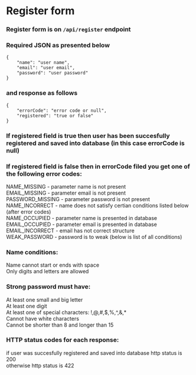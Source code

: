 # Register form
### Register form is on `/api/register` endpoint
### Required JSON as presented below
```
{
    "name": "user name",
    "email": "user email",
    "password": "user password"
}

```
### and response as follows
```
{
    "errorCode": "error code or null",
    "registered": "true or false"
}
```
### If registered field is true then user has been succesfully registered and saved into database (in this case errorCode is null)
### If registered field is false then in errorCode filed you get one of the following error codes:

NAME_MISSING - parameter name is not present  
EMAIL_MISSING - parameter email is not present  
PASSWORD_MISSING - parameter password is not present  
NAME_INCORRECT - name does not satisfy certian conditions listed below (after error codes)  
NAME_OCCUPIED - parameter name is presented in database  
EMAIL_OCCUPIED - parameter email is presented in database  
EMAIL_INCORRECT - email has not correct structure  
WEAK_PASSWORD - password is to weak (below is list of all conditions)
### Name conditions:
Name cannot start or ends with space  
Only digits and letters are allowed
### Strong password must have:
At least one small and big letter  
At least one digit  
At least one of special characters: !,@,#,$,%,^,&,*  
Cannot have white characters  
Cannot be shorter than 8 and longer than 15 
### HTTP status codes for each response:
if user was succesfully registered and saved into database http status is 200  
otherwise http status is 422
